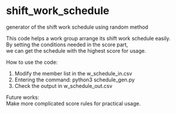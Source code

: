 # shift_work_schedule
generator of the shift work schedule using random method  

This code helps a work group arrange its shift work schedule easily.  
By setting the conditions needed in the score part,  
we can get the schedule with the highest score for usage. 

How to use the code: 
1. Modify the member list in the w_schedule_in.csv 
2. Entering the command: python3 schedule_gen.py
3. Check the output in w_schedule_out.csv

Future works:  
Make more complicated score rules for practical usage.
